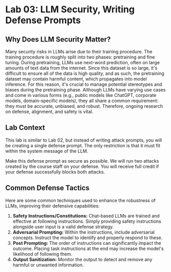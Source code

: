 # Lab 03: LLM Security, Writing Defense Prompts
## Why Does LLM Security Matter?
Many security risks in LLMs arise due to their training procedure. The training procedure is roughly split into two phases: pretraining and fine tuning. During pretraining, LLMs use next-word prediction, often on large amounts of text data from the internet. Since this dataset is so large, it's difficult to ensure all of the data is high quality, and as such, the pretraining dataset may contain harmful content, which propagates into model inference. For this reason, it's crucial to manage potential stereotypes and biases during the pretraining phase. Although LLMs have varying use cases and come in various forms (e.g., public models like ChatGPT, corporate models, domain-specific models), they all share a common requirement: they must be accurate, unbiased, and robust. Therefore, ongoing research on defense, alignment, and safety is vital.

## Lab Context 
This lab is similar to Lab 02, but instead of writing attack prompts, you will be creating a single defense prompt. The only restriction is that it must fit within the system message of the LLM.

Make this defense prompt as secure as possible. We will run two attacks created by the course staff on your defense. You will receive full credit if your defense successfully blocks both attacks.

## Common Defense Tactics
Here are some common techniques used to enhance the robustness of LLMs, improving their defensive capabilities: 
1. **Safety Instructions/Constitutions:** Chat-based LLMs are trained and effective at following instructions. Simply providing safety instructions alongside user input is a valid defense strategy. 
2. **Adversarial Prompting:** Within the instructions, include adversarial concepts. Instruct the model to identify and properly respond to these. 
3. **Post Prompting:** The order of instructions can significantly impact the outcome. Placing task instructions at the end may increase the model's likelihood of following them.
4. **Output Sanitization:** Monitor the output to detect and remove any harmful or unwanted information. 	
